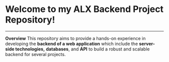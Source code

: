 # Welcome to my ALX Backend Project Repository!
------------
__Overview__
This repository aims to provide a hands-on experience in developing the __backend 
of a web application__ which include the __server-side technologies,__ __databases__, 
and __API__ to build a robust and scalable backend for several projects.
